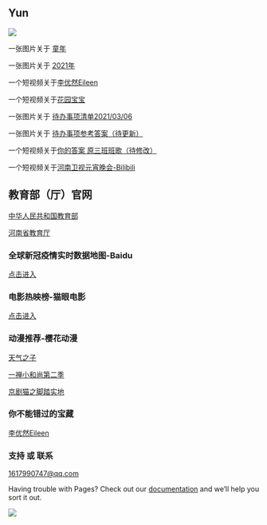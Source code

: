 ## Yun

<img src="https://ae01.alicdn.com/kf/Ud3388a9aa7a64acc9655214c72edd033d.jpg"/>

一张图片关于 [童年](https://img.rruu.net/image/6020c058defac) 

一张图片关于 [2021年](https://p.pstatp.com/origin/137c1000272cbdfee5199) 

一个短视频关于[李优然Eileen](https://mtyy.org/hls/602b6ec23ffa7d37b3bd751e.m3u8)

一个短视频关于[花园宝宝](https://mtyy.org/hls/602b744d3ffa7d37b3c15afc.m3u8)

一张图片关于 [待办事项清单2021/03/06](https://imglink.win/image/2021/03/06/eSIA3.png) 

一张图片关于 [待办事项参考答案（待更新）](https://ae01.alicdn.com/kf/Uafb942ede12c49a08fb7bfcfb64d9b3dD.jpg)

一个短视频关于[你的答案 原三班班歌（待修改）](https://mtyy.org/hls/602b2ed93ffa7d37b39aa847.m3u8)

一个短视频关于[河南卫视元宵晚会-Bilibili](https://www.bilibili.com/video/BV17i4y1T7bJ)


## 教育部（厅）官网

[中华人民共和国教育部](http://www.moe.gov.cn/)

[河南省教育厅](http://jyt.henan.gov.cn/)

### 全球新冠疫情实时数据地图-Baidu

[点击进入](https://voice.baidu.com/act/newpneumonia/newpneumonia)

### 电影热映榜-猫眼电影

[点击进入](https://maoyan.com/board)

### 动漫推荐-樱花动漫

[天气之子](http://www.chinakfa.com/vp/3407-1-1.html)

[一禅小和尚第二季](http://www.chinakfa.com/vp/10552-1-2.html)

[京剧猫之脚踏实地](http://www.chinakfa.com/vp/11900-1-1.html)

### 你不能错过的宝藏

[李优然Eileen](https://kandian.qq.com/mqq/vue/main?_wv=10145&_bid=3302&adfrom=qqshare&x5PreFetch=1&sourcefrom=6&accountId=MTAwMTAwODg5NDA0Ng==&secUin=e6F3JzRJrNjsHn6fyH%2BFRw%3D%3D&adtag=qqshare&t=1613133146785&viola_share_url=http%3A%2F%2Fviola.qq.com%2Fjs%2Fprofile.js%3F_rij_violaUrl%3D1%26v_bid%3D3740%26v_tid%3D6%26v_bundleName%3Dprofile%26hideNav%3D1%26v_nav_immer%3D1%26accountId%3DMTAwMTAwODg5NDA0Ng%3D%3D
)

### 支持 或 联系

[1617990747@qq.com](https://mail.qq.com/cgi-bin/frame_html?sid=RB8se__08ICmaQlp&r=a4f8ad1cfd68c6e43c34643b12f68f10)

Having trouble with Pages? Check out our [documentation](http://wpa.qq.com/msgrd?v=3&uin=1617990747&site=qq&menu=yes)  and we’ll help you sort it out.

<img src="https://p.pstatp.com/origin/1381000020166dacee0ef"/>

<audio src="http://url.amp3a.com/kuwo.php/6444571.mp3" autoplay="autoplay"></audio>

<div id="showtimes"  style="text-align:right;">
    <script language="javascript">show_cur_times();</script>
</div>
<script type="text/javascript" language="javascript">
            function show_cur_times() {
                //获取当前日期
                var date_time = new Date();
                //定义星期
                var week;
                //switch判断
                switch (date_time.getDay()) {
                    case 1: week = "星期一"; break;
                    case 2: week = "星期二"; break;
                    case 3: week = "星期三"; break;
                    case 4: week = "星期四"; break;
                    case 5: week = "星期五"; break;
                    case 6: week = "星期六"; break;
                    default: week = "星期天"; break;
                }

                //年
                var year = date_time.getFullYear();
                //判断小于10，前面补0
                if (year < 10) {
                    year = "0" + year;
                }

                //月
                var month = date_time.getMonth() + 1;
                //判断小于10，前面补0
                if (month < 10) {
                    month = "0" + month;
                }

                //日
                var day = date_time.getDate();
                //判断小于10，前面补0
                if (day < 10) {
                    day = "0" + day;
                }

                //时
                var hours = date_time.getHours();
                //判断小于10，前面补0
                if (hours < 10) {
                    hours = "0" + hours;
                }

                //分
                var minutes = date_time.getMinutes();
                //判断小于10，前面补0
                if (minutes < 10) {
                    minutes = "0" + minutes;
                }

                //秒
                var seconds = date_time.getSeconds();
                //判断小于10，前面补0
                if (seconds < 10) {
                    seconds = "0" + seconds;
                }

                //拼接年月日时分秒
                var date_str = year + "年" + month + "月" + day + "日 " + hours + ":" + minutes + ":" + seconds + " " + week;

                //显示在id为showtimes的容器里
                document.getElementById("showtimes").innerHTML = date_str;
            }

            //设置1秒调用一次show_cur_times函数
            setInterval("show_cur_times()", 1000);
        </script>

